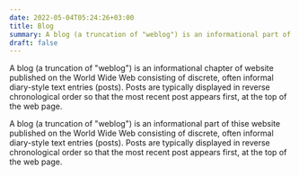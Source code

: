 ```yaml
---
date: 2022-05-04T05:24:26+03:00
title: Blog
summary: A blog (a truncation of "weblog") is an informational part of thise  website published on the World Wide Web consisting of discrete, often informal diary-style text entries (posts). Posts are typically displayed in reverse chronological order so that the most recent post appears first, at the top of the web page.
draft: false
---
```


A blog (a truncation of "weblog") is an informational chapter of website published on the World Wide Web consisting of discrete, often informal diary-style text entries (posts). Posts are typically displayed in reverse chronological order so that the most recent post appears first, at the top of the web page.


A blog (a truncation of "weblog") is an informational part of thise  website published on the World Wide Web consisting of discrete, often informal diary-style text entries (posts). Posts are typically displayed in reverse chronological order so that the most recent post appears first, at the top of the web page.
